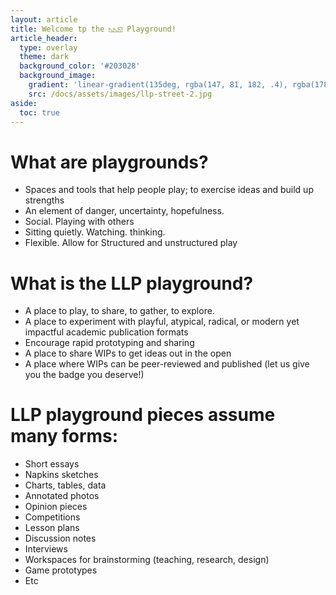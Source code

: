 ```yaml
---
layout: article
title: Welcome tp the ◺◺◱ Playground!
article_header:
  type: overlay
  theme: dark
  background_color: '#203028'
  background_image:
    gradient: 'linear-gradient(135deg, rgba(147, 81, 182, .4), rgba(178, 236, 145, .4))'
    src: /docs/assets/images/llp-street-2.jpg
aside:
  toc: true
---
```


# What are playgrounds?

- Spaces and tools that help people play; to exercise ideas and build up strengths
- An element of danger, uncertainty, hopefulness.
- Social. Playing with others
- Sitting quietly. Watching. thinking.
- Flexible. Allow for Structured and unstructured play

# What is the LLP playground?
- A place to play, to share, to gather, to explore.
- A place to experiment with playful, atypical, radical, or modern yet impactful academic publication formats
- Encourage rapid prototyping and sharing
- A place to share WIPs to get ideas out in the open
- A place where WIPs can be peer-reviewed and published (let us give you the badge you deserve!)

# LLP playground pieces assume many forms:

- Short essays
- Napkins sketches
- Charts, tables, data
- Annotated photos
- Opinion pieces
- Competitions
- Lesson plans
- Discussion notes
- Interviews
- Workspaces for brainstorming (teaching, research, design)
- Game prototypes
- Etc
